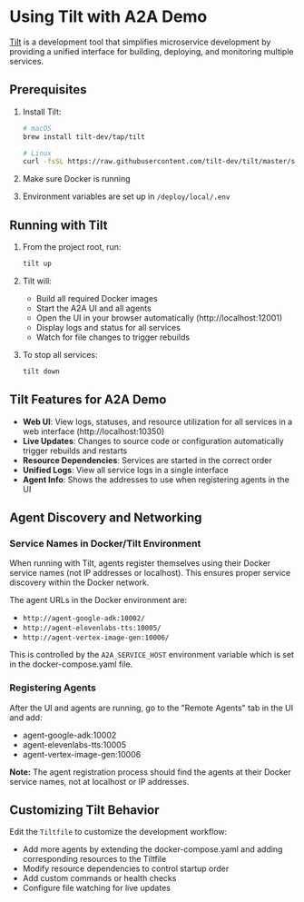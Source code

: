 # Using Tilt with A2A Demo

[Tilt](https://tilt.dev/) is a development tool that simplifies microservice development by providing a unified interface for building, deploying, and monitoring multiple services.

## Prerequisites

1. Install Tilt:
   ```bash
   # macOS
   brew install tilt-dev/tap/tilt

   # Linux
   curl -fsSL https://raw.githubusercontent.com/tilt-dev/tilt/master/scripts/install.sh | bash
   ```

2. Make sure Docker is running

3. Environment variables are set up in `/deploy/local/.env`

## Running with Tilt

1. From the project root, run:
   ```bash
   tilt up
   ```

2. Tilt will:
   - Build all required Docker images
   - Start the A2A UI and all agents
   - Open the UI in your browser automatically (http://localhost:12001)
   - Display logs and status for all services
   - Watch for file changes to trigger rebuilds

3. To stop all services:
   ```bash
   tilt down
   ```

## Tilt Features for A2A Demo

- **Web UI**: View logs, statuses, and resource utilization for all services in a web interface (http://localhost:10350)
- **Live Updates**: Changes to source code or configuration automatically trigger rebuilds and restarts
- **Resource Dependencies**: Services are started in the correct order
- **Unified Logs**: View all service logs in a single interface
- **Agent Info**: Shows the addresses to use when registering agents in the UI

## Agent Discovery and Networking

### Service Names in Docker/Tilt Environment

When running with Tilt, agents register themselves using their Docker service names (not IP addresses or localhost). This ensures proper service discovery within the Docker network.

The agent URLs in the Docker environment are:
- `http://agent-google-adk:10002/`
- `http://agent-elevenlabs-tts:10005/`
- `http://agent-vertex-image-gen:10006/`

This is controlled by the `A2A_SERVICE_HOST` environment variable which is set in the docker-compose.yaml file.

### Registering Agents

After the UI and agents are running, go to the "Remote Agents" tab in the UI and add:
- agent-google-adk:10002
- agent-elevenlabs-tts:10005
- agent-vertex-image-gen:10006

**Note:** The agent registration process should find the agents at their Docker service names, not at localhost or IP addresses.

## Customizing Tilt Behavior

Edit the `Tiltfile` to customize the development workflow:

- Add more agents by extending the docker-compose.yaml and adding corresponding resources to the Tiltfile
- Modify resource dependencies to control startup order
- Add custom commands or health checks
- Configure file watching for live updates